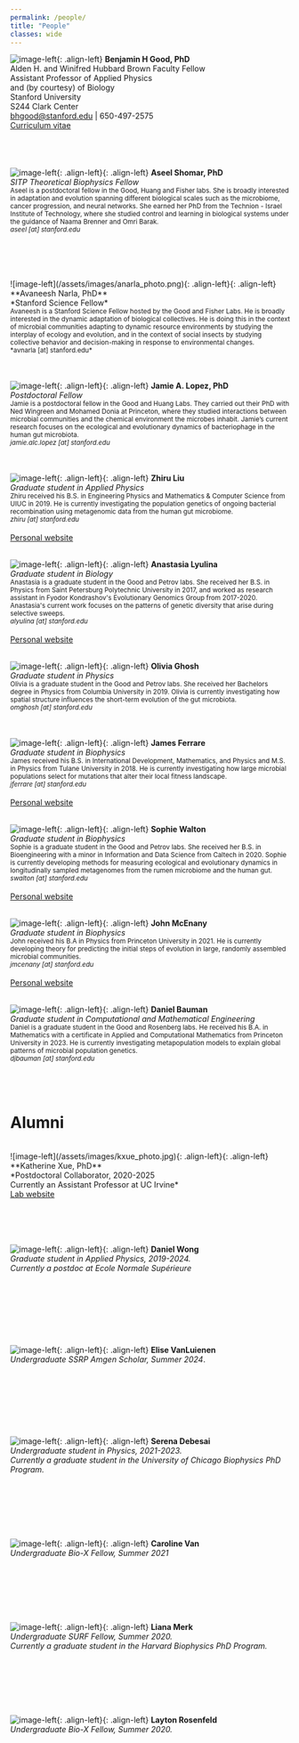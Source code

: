 ```yaml
---
permalink: /people/
title: "People"
classes: wide
---
```


![image-left](/assets/images/bgood_photo_2023.png){: .align-left}
**Benjamin H Good, PhD** <br/>
Alden H. and Winifred Hubbard Brown Faculty Fellow<br/>
Assistant Professor of Applied Physics<br/>
and (by courtesy) of Biology<br/>
Stanford University<br/>
S244 Clark Center <br/>
bhgood@stanford.edu | 650-497-2575 <br/>
<a href="/assets/pdfs/bgood_cv_250426.pdf">Curriculum vitae</a><br/>
<br/>
<br/>
<br/>
<br/>
![image-left](/assets/images/ashomar_photo.png){: .align-left}{: .align-left}
**Aseel Shomar, PhD** <br/>
*SITP Theoretical Biophysics Fellow*<br/>
<small>Aseel is a postdoctoral fellow in the Good, Huang and Fisher labs. She is broadly interested in adaptation and evolution spanning different biological scales such as the microbiome, cancer progression, and neural networks. She earned her PhD from the Technion - Israel Institute of Technology, where she studied control and learning in biological systems under the guidance of Naama Brenner and Omri Barak.<br/>
*aseel [at] stanford.edu*<br/></small>
<br/>
<br/>
<br/>

<br/>
![image-left](/assets/images/anarla_photo.png){: .align-left}{: .align-left}
**Avaneesh Narla, PhD** <br/>
*Stanford Science Fellow*<br/>
<small>Avaneesh is a Stanford Science Fellow hosted by the Good and Fisher Labs. He is broadly interested in the dynamic adaptation of biological collectives. He is doing this in the context of microbial communities adapting to dynamic resource environments by studying the interplay of ecology and evolution, and in the context of social insects by studying collective behavior and decision-making in response to environmental changes.<br/>
*avnarla [at] stanford.edu*<br/></small>
<br/>
<br/>

![image-left](/assets/images/jalopez_2.jpg){: .align-left}{: .align-left}
**Jamie A. Lopez, PhD** <br/>
*Postdoctoral Fellow*<br/>
<small>Jamie is a postdoctoral fellow in the Good and Huang Labs. They carried out their PhD with Ned Wingreen and Mohamed Donia at Princeton, where they studied interactions between microbial communities and the chemical environment the microbes inhabit. Jamie’s current research focuses on the ecological and evolutionary dynamics of bacteriophage in the human gut microbiota.<br/>
*jamie.alc.lopez [at] stanford.edu*<br/></small>
<br/>
<br/>

![image-left](/assets/images/zliu_photo.jpg){: .align-left}{: .align-left}
**Zhiru Liu** <br/>
*Graduate student in Applied Physics*<br/>
<small>Zhiru received his B.S. in Engineering Physics and Mathematics & Computer Science from UIUC in 2019. He is currently investigating the population genetics of ongoing bacterial recombination using metagenomic data from the human gut microbiome.<br/>
*zhiru [at] stanford.edu*<br/></small><br/>
<a href="https://zhiru-liu.github.io/">Personal website</a> 
<br/>
<br/>

![image-left](/assets/images/alyulina_photo.jpg){: .align-left}{: .align-left}
**Anastasia Lyulina** <br/>
*Graduate student in Biology*<br/>
<small>Anastasia is a graduate student in the Good and Petrov labs. She received her B.S. in Physics from Saint Petersburg Polytechnic University in 2017, and worked as research assistant in Fyodor Kondrashov's Evolutionary Genomics Group from 2017-2020. Anastasia's current work focuses on the patterns of genetic diversity that arise during selective sweeps. 
<br/>
*alyulina [at] stanford.edu*<br/></small><br/>
<a href="https://alyulina.github.io/">Personal website</a> 
<br/>
<br/>


![image-left](/assets/images/oghosh_photo.jpg){: .align-left}{: .align-left}
**Olivia Ghosh** <br/>
*Graduate student in Physics*<br/>
<small>
Olivia is a graduate student in the Good and Petrov labs. She received her Bachelors degree in Physics from Columbia University in 2019. Olivia is currently investigating how spatial structure influences the short-term evolution of the gut microbiota. 
<br/>
*omghosh [at] stanford.edu*<br/></small>
<br/>
<br/>

![image-left](/assets/images/jferrare_photo.png){: .align-left}{: .align-left}
**James Ferrare** <br/>
*Graduate student in Biophysics*<br/>
<small>
James received his B.S. in International Development, Mathematics, and Physics and M.S. in Physics from Tulane University in 2018. He is currently investigating how large microbial populations select for mutations that alter their local fitness landscape. 
<br/>
*jferrare [at] stanford.edu*<br/></small><br/>
<a href="https://jamesferrare.github.io/">Personal website</a> 
<br/>
<br/>


![image-left](/assets/images/swalton_photo.jpg){: .align-left}{: .align-left}
**Sophie Walton** <br/>
*Graduate student in Biophysics*<br/>
<small>
Sophie is a graduate student in the Good and Petrov labs. She received her B.S. in Bioengineering with a minor in Information and Data Science from Caltech in 2020. Sophie is currently developing methods for measuring ecological and evolutionary dynamics in longitudinally sampled metagenomes from the rumen microbiome and the human gut. 
<br/>
*swalton [at] stanford.edu*<br/></small><br/>
<a href="https://sophiejwalton.github.io/">Personal website</a> 
<br/>
<br/>

![image-left](/assets/images/jmcenany_photo.jpg){: .align-left}{: .align-left}
**John McEnany** <br/>
*Graduate student in Biophysics*<br/>
<small>
John received his B.A in Physics from Princeton University in 2021. He is currently developing theory for predicting the initial steps of evolution in large, randomly assembled microbial communities. 
<br/>
*jmcenany [at] stanford.edu*<br/></small><br/>
<a href="https://sites.google.com/view/john-mcenany-research/">Personal website</a> 
<br/>
<br/>

![image-left](/assets/images/dbauman_photo.png){: .align-left}{: .align-left}
**Daniel Bauman** <br/>
*Graduate student in Computational and Mathematical Engineering*<br/>
<small>
Daniel is a graduate student in the Good and Rosenberg labs. He received his B.A. in Mathematics with a certificate in Applied and Computational Mathematics from Princeton University in 2023. He is currently investigating metapopulation models to explain global patterns of microbial population genetics.
<br/>
*djbauman [at] stanford.edu*<br/></small><br/>
<br/>
<br/>


<!-- # Friends of the lab
<br/>
![image-left](/assets/images/kxue_photo.jpg){: .align-left}{: .align-left}
**Katherine Xue, PhD** <br/>
*JSMF Postdoctoral Fellow, Relman and Petrov labs*<br/>
<small>Katherine is collaborating with the Good lab to investigate within-host evolution and household transmission in the human gut microbiome.<br/>
*kxue [at] stanford.edu* <br/></small>
<br/>
<br/>
<br/>
<br/> --> 

# Alumni

<br/>
![image-left](/assets/images/kxue_photo.jpg){: .align-left}{: .align-left}
**Katherine Xue, PhD** <br/>
*Postdoctoral Collaborator, 2020-2025<br/>
Currently an Assistant Professor at UC Irvine*<br/>
<a href="https://kxuelab.com/">Lab website</a><br/>
<br/>
<br/>
<br/>
<br/>

![image-left](/assets/images/dwong_photo.png){: .align-left}{: .align-left}
**Daniel Wong** <br/>
*Graduate student in Applied Physics, 2019-2024.<br/>
Currently a postdoc at Ecole Normale Supérieure*<br/>
<!--Daniel received his B.A. in Physics from Williams College in 2017. He is currently investigating how interference between linked mutations impacts ecological diversification in evolving resource competition models. He is also developing tools for inferring short-term evolutionary forces in vivo using barcoded lineage tracking data.-->
<br/>
<br/>
<br/>
<br/>
<br/>
<br/>

![image-left](/assets/images/evanluinen_photo.png){: .align-left}{: .align-left}
**Elise VanLuienen** <br/>
*Undergraduate SSRP Amgen Scholar, Summer 2024*.<br/>
<!--Currently a graduate student in the University of Chicago Biophysics PhD Program.*<br/>-->
<br/>
<br/>
<br/>
<br/>
<br/>
<br/>

![image-left](/assets/images/sdebesai_photo.jpg){: .align-left}{: .align-left}
**Serena Debesai** <br/>
*Undergraduate student in Physics, 2021-2023.<br/>
Currently a graduate student in the University of Chicago Biophysics PhD Program.*<br/>
<br/>
<br/>
<br/>
<br/>
<br/>
<br/>

![image-left](/assets/images/cvan_photo.jpg){: .align-left}{: .align-left}
**Caroline Van** <br/>
*Undergraduate Bio-X Fellow, Summer 2021*<br/>
<br/>
<br/>
<br/>
<br/>
<br/>
<br/>

![image-left](/assets/images/lmerk_photo.jpg){: .align-left}{: .align-left}
**Liana Merk** <br/>
*Undergraduate SURF Fellow, Summer 2020.<br/>
Currently a graduate student in the Harvard Biophysics PhD Program.*<br/>
<br/>
<br/>
<br/>
<br/>
<br/>
<br/>

![image-left](/assets/images/lrosenfeld_photo.jpg){: .align-left}{: .align-left}
**Layton Rosenfeld** <br/>
*Undergraduate Bio-X Fellow, Summer 2020.*<br/>
<br/>
<br/>
<br/>
<br/>
<br/>
<br/>

<!--
![image-left](/assets/images/genome.png){: .align-left}
<br/>We are currently looking for new postdocs, graduate students, and undergraduates to join our team. Please visit our <a href="/research/">opportunities page</a> for more details. --> 